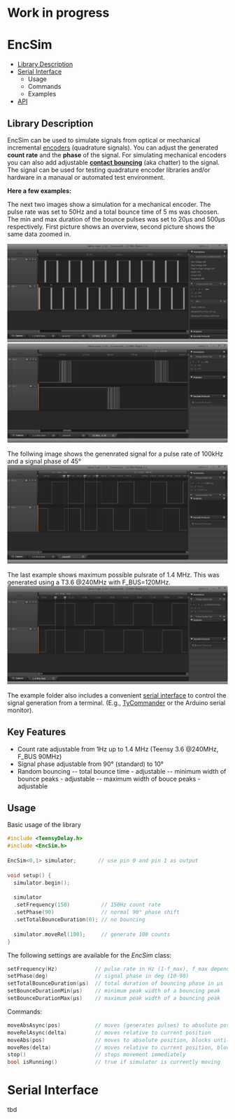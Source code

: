 # Work in progress

# EncSim
- [Library Description](#description)
- [Serial Interface](#serial_interface)
    - Usage
    - Commands
    - Examples
- [API]()


## Library Description 
EncSim can be used to simulate signals from optical or mechanical incremental [encoders](https://en.wikipedia.org/wiki/Rotary_encoder#Incremental_rotary_encoder) (quadrature signals). You can adjust the generated **count rate** and the **phase** of the signal. For simulating mechanical encoders you can also add adjustable [**contact bouncing**](https://en.wikipedia.org/wiki/Switch#Contact_bounce) (aka chatter) to the signal.
The signal can be used for testing quadrature encoder libraries and/or hardware in a manaual or automated test environment.

**Here a few examples:**

The next two images show a simulation for a mechanical encoder. The pulse rate was set to 50Hz and a total bounce time of 5 ms was choosen. The min and max duration of the bounce pulses was set to 20µs and 500µs respectively. First picture shows an overview, second picture shows the same data zoomed in.

![50Hz with enabled bouncing](/media/50Hz_bounce5000_20_500.PNG?raw=true "50 Hz bouncing")
![50Hz with enabled bouncing](/media/50Hz_bounce5000_20_500_zoom.PNG?raw=true "50 Hz bouncing")

The follwing image shows the genenrated signal for a pulse rate of 100kHz and a signal phase of 45°
![100kHz, 45deg](/media/100kHz45deg.PNG?raw=true "100KHz, 45deg")

The last example shows maximum possible pulsrate of 1.4 MHz. This was generated using a T3.6 @240MHz with F_BUS=120MHz. 
![100kHz, 45deg](/media/1_4MHz.PNG?raw=true "100KHz, 45deg")


 
The example folder also includes a convenient [serial interface](#serial_interface) to control the signal generation from a terminal. (E.g., [TyCommander](#https://github.com/Koromix/tytools) or the Arduino serial monitor). 

## Key Features
- Count rate adjustable from 1Hz up to 1.4 MHz (Teensy 3.6 @240MHz, F_BUS 90MHz)
- Signal phase adjustable from 90° (standard) to 10°
- Random bouncing
-- total bounce time - adjustable
-- minimum width of bounce peaks - adjustable
-- maximum width of bouce peaks - adjustable

## Usage
Basic usage of the library
```c++
#include <TeensyDelay.h>
#include <EncSim.h>

EncSim<0,1> simulator;       // use pin 0 and pin 1 as output

void setup() {
  simulator.begin();

  simulator
  .setFrequency(150)          // 150Hz count rate
  .setPhase(90)               // normal 90° phase shift
  .setTotalBounceDuration(0); // no bouncing
  
  simulator.moveRel(100);     // generate 100 counts
}
```
The following settings are available for the *EncSim* class:
```c++
setFrequency(Hz)            // pulse rate in Hz (1-f_max), f_max depends on board and F_BUS settings
setPhase(deg)               // signal phase in deg (10-90)
setTotalBounceDuration(µs)  // total duration of bouncing phase in µs
setBounceDurationMin(µs)    // minimum peak width of a bouncing peak
setBounceDurationMax(µs)    // maximum peak width of a bouncing peak
```
Commands:
```c++
moveAbsAsync(pos)           // moves (generates pulses) to absolute position, returns after starting the move
moveRelAsync(delta)         // moves relative to current position
moveAbs(pos)                // moves to absolute position, blocks until movement is done
moveRes(delta)              // moves relative to current position, blocks until movement is done
stop()                      // stops movement immediately
bool isRunning()            // true if simulator is currently moving
```
# Serial Interface
tbd

